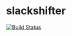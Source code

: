 # slackshifter 
[![Build Status](https://travis-ci.org/matticulous/slackshifter.svg?branch=master)](https://travis-ci.org/matticulous/slackshifter)